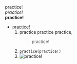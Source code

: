 practice!\
*practice!*\
**practice!**


* [practice!](https://www.google.com/search?q=practice&sca_esv=598437705&source=hp&ei=R1ikZdWCGvjikPIP2M2GmA4&iflsig=ANes7DEAAAAAZaRmVw97hNsp35DLRqsnOvs_tbuhhXxj&ved=0ahUKEwiVwp-g792DAxV4MUQIHdimAeMQ4dUDCAw&uact=5&oq=practice&gs_lp=Egdnd3Mtd2l6IghwcmFjdGljZTIIEAAYgAQYsQMyCBAAGIAEGLEDMg4QLhiABBixAxjHARjRAzIIEAAYgAQYsQMyDhAuGIAEGIoFGLEDGIMBMg4QABiABBiKBRixAxiDATIFEAAYgAQyCBAAGIAEGLEDMgUQABiABDIIEAAYgAQYsQNIhQxQowNYkwtwAXgAkAEAmAFUoAG0BKoBATi4AQPIAQD4AQGoAgrCAhAQABgDGI8BGOUCGOoCGIwDwgISEAAYAxiPARjlAhjqAhgKGIwDwgIREC4YgwEYxwEYsQMY0QMYgATCAgsQLhiABBixAxiDAcICCxAAGIAEGLEDGIMBwgIREC4YgAQYsQMYgwEYxwEY0QPCAg4QLhjHARixAxjRAxiABMICCBAuGIAEGLEDwgIIEC4YsQMYgATCAgsQLhiDARixAxiABMICDhAuGK8BGMcBGIAEGI4FwgIOEC4YgAQYxwEYrwEYjgU&sclient=gws-wiz)
   1. practice practice practice,
      >practice!
   3. `practice(practice!)`
   4. ![practice!](https://messychurchusa.org/wp-content/uploads/2020/01/practice-web-size.jpg)


